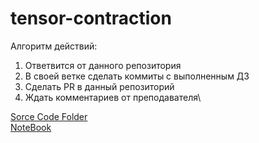 # tensor-contraction

Алгоритм действий:
1. Ответвится от данного репозитория
2. В своей ветке сделать коммиты с выполненным ДЗ
3. Сделать PR в данный репозиторий
4. Ждать комментариев от преподавателя\

[Sorce Code Folder]()\
[NoteBook]()
